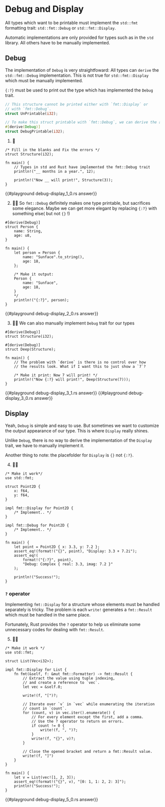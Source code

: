 # Debug and Display

All types which want to be printable must implement the `std::fmt` formatting trait: `std::fmt::Debug` or `std::fmt::Display`.

Automatic implementations are only provided for types such as in the `std` library. All others have to be manually implemented.

## Debug

The implementation of `Debug` is very straightfoward: All types can `derive` the `std::fmt::Debug` implementation. This is not true for `std::fmt::Display` which must be manually implemented.

`{:?}` must be used to print out the type which has implemented the `Debug` trait.

```rust
// This structure cannot be printed either with `fmt::Display` or
// with `fmt::Debug`.
struct UnPrintable(i32);

// To make this struct printable with `fmt::Debug`, we can derive the automatic implementations provided by Rust
#[derive(Debug)]
struct DebugPrintable(i32);
```

1. 🌟

```rust,editable
/* Fill in the blanks and Fix the errors */
struct Structure(i32);

fn main() {
    // Types in std and Rust have implemented the fmt::Debug trait
    println!("__ months in a year.", 12);

    println!("Now __ will print!", Structure(3));
}
```

{{#playground debug-display_1_0.rs answer}}

2. 🌟🌟 So `fmt::Debug` definitely makes one type printable, but sacrifices some elegance. Maybe we can get more elegant by replacing `{:?}` with something else( but not `{}` !)

```rust,editable
#[derive(Debug)]
struct Person {
    name: String,
    age: u8,
}

fn main() {
    let person = Person {
        name: "Sunface".to_string(),
        age: 18,
    };

    /* Make it output:
    Person {
        name: "Sunface",
        age: 18,
    }
    */
    println!("{:?}", person);
}
```

{{#playground debug-display_2_0.rs answer}}

3. 🌟🌟 We can also manually implement `Debug` trait for our types

```rust,editable
#[derive(Debug)]
struct Structure(i32);

#[derive(Debug)]
struct Deep(Structure);

fn main() {
    // The problem with `derive` is there is no control over how
    // the results look. What if I want this to just show a `7`?

    /* Make it print: Now 7 will print! */
    println!("Now {:?} will print!", Deep(Structure(7)));
}
```

{{#playground debug-display_3_1.rs answer}}
{{#playground debug-display_3_0.rs answer}}

## Display

Yeah, `Debug` is simple and easy to use. But sometimes we want to customize the output appearance of our type. This is where `Display` really shines.

Unlike `Debug`, there is no way to derive the implementation of the `Display` trait, we have to manually implement it.

Another thing to note: the placefolder for `Display` is `{}` not `{:?}`.

4. 🌟🌟

```rust,editable
/* Make it work*/
use std::fmt;

struct Point2D {
    x: f64,
    y: f64,
}

impl fmt::Display for Point2D {
    /* Implement.. */
}

impl fmt::Debug for Point2D {
    /* Implement.. */
}

fn main() {
    let point = Point2D { x: 3.3, y: 7.2 };
    assert_eq!(format!("{}", point), "Display: 3.3 + 7.2i");
    assert_eq!(
        format!("{:?}", point),
        "Debug: Complex { real: 3.3, imag: 7.2 }"
    );

    println!("Success!");
}
```

### `?` operator

Implementing `fmt::Display` for a structure whose elements must be handled separately is tricky. The problem is each `write!` generates a `fmt::Result` which must be handled in the same place.

Fortunately, Rust provides the `?` operator to help us eliminate some unnecessary codes for dealing with `fmt::Result`.

5. 🌟🌟

```rust,editable
/* Make it work */
use std::fmt;

struct List(Vec<i32>);

impl fmt::Display for List {
    fn fmt(&self, f: &mut fmt::Formatter) -> fmt::Result {
        // Extract the value using tuple indexing,
        // and create a reference to `vec`.
        let vec = &self.0;

        write!(f, "[")?;

        // Iterate over `v` in `vec` while enumerating the iteration
        // count in `count`.
        for (count, v) in vec.iter().enumerate() {
            // For every element except the first, add a comma.
            // Use the ? operator to return on errors.
            if count != 0 {
                write!(f, ", ")?;
            }
            write!(f, "{}", v)?;
        }

        // Close the opened bracket and return a fmt::Result value.
        write!(f, "]")
    }
}

fn main() {
    let v = List(vec![1, 2, 3]);
    assert_eq!(format!("{}", v), "[0: 1, 1: 2, 2: 3]");
    println!("Success!");
}
```

{{#playground debug-display_5_0.rs answer}}

